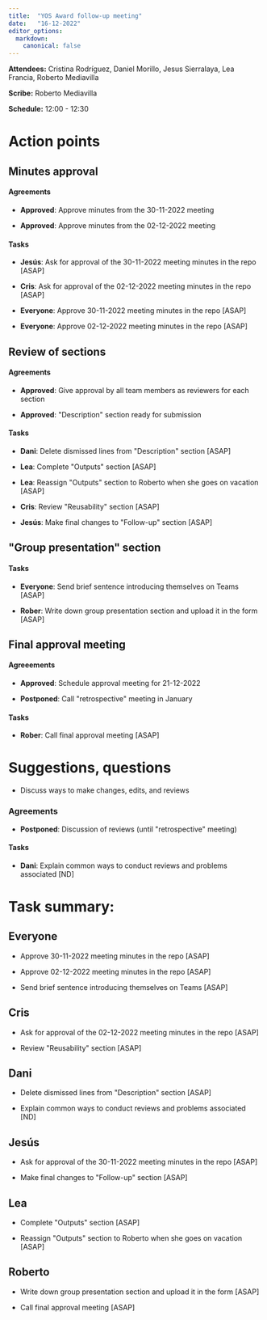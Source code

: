 ```yaml
---
title:  "YOS Award follow-up meeting"
date:   "16-12-2022"
editor_options:
  markdown:
    canonical: false
---
```


**Attendees:** Cristina Rodríguez, Daniel Morillo, Jesus Sierralaya,
Lea Francia, Roberto Mediavilla

**Scribe:** Roberto Mediavilla

**Schedule:** 12:00 - 12:30 

# Action points

## Minutes approval

#### Agreements 

- **Approved**: Approve minutes from the 30-11-2022 meeting

- **Approved**: Approve minutes from the 02-12-2022 meeting

#### Tasks

- **Jesús**: Ask for approval of the 30-11-2022 meeting minutes in the repo [ASAP]

- **Cris**: Ask for approval of the 02-12-2022 meeting minutes in the repo [ASAP]

- **Everyone**: Approve 30-11-2022 meeting minutes in the repo [ASAP]

- **Everyone**: Approve 02-12-2022 meeting minutes in the repo [ASAP]

## Review of sections

#### Agreements 

- **Approved**: Give approval by all team members as reviewers for each section

- **Approved**: "Description" section ready for submission

#### Tasks

- **Dani**: Delete dismissed lines from "Description" section [ASAP]

- **Lea**: Complete "Outputs" section [ASAP]

- **Lea**: Reassign "Outputs" section to Roberto when she goes on vacation [ASAP]

- **Cris**: Review "Reusability" section [ASAP]

- **Jesús**: Make final changes to "Follow-up" section [ASAP]

## "Group presentation" section

#### Tasks

- **Everyone**: Send brief sentence introducing themselves on Teams [ASAP]

- **Rober**: Write down group presentation section and upload it in the form [ASAP]

## Final approval meeting

#### Agreeements

- **Approved**: Schedule approval meeting for 21-12-2022

- **Postponed**: Call "retrospective" meeting in January

#### Tasks

- **Rober**: Call final approval meeting [ASAP]

# Suggestions, questions

- Discuss ways to make changes, edits, and reviews

### Agreements

- **Postponed**: Discussion of reviews (until "retrospective" meeting)

#### Tasks

- **Dani**: Explain common ways to conduct reviews and problems associated [ND]

# **Task summary:**

## Everyone

- Approve 30-11-2022 meeting minutes in the repo [ASAP]

- Approve 02-12-2022 meeting minutes in the repo [ASAP]

- Send brief sentence introducing themselves on Teams [ASAP]

## Cris

- Ask for approval of the 02-12-2022 meeting minutes in the repo [ASAP]

- Review "Reusability" section [ASAP]

## Dani

- Delete dismissed lines from "Description" section [ASAP]

- Explain common ways to conduct reviews and problems associated [ND]

## Jesús

- Ask for approval of the 30-11-2022 meeting minutes in the repo [ASAP]

- Make final changes to "Follow-up" section [ASAP]

## Lea

- Complete "Outputs" section [ASAP]

- Reassign "Outputs" section to Roberto when she goes on vacation [ASAP]

## Roberto

- Write down group presentation section and upload it in the form [ASAP]

- Call final approval meeting [ASAP]

